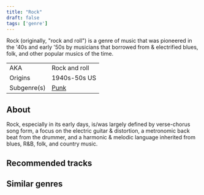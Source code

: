 ```yaml
---
title: "Rock"
draft: false
tags: ['genre']
---
```


Rock (originally, "rock and roll") is a genre of music that was pioneered in the '40s and early '50s by musicians that borrowed from & electrified blues, folk, and other popular musics of the time. 

|              |                                  |
| ------------ | -------------------------------- |
| AKA          | Rock and roll                    |
| Origins      | 1940s-50s US                     |
| Subgenre(s)  | [Punk](genres/Punk.md)           |

## About
Rock, especially in its early days, is/was largely defined by verse-chorus song form, a focus on the electric guitar & distortion, a metronomic back beat from the drummer, and a harmonic & melodic language inherited from blues, R&B, folk, and country music.

## Recommended tracks


## Similar genres

